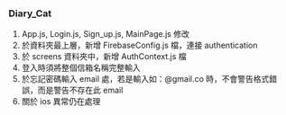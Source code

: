 ### Diary_Cat
1. App.js, Login.js, Sign_up.js, MainPage.js 修改
2. 於資料夾最上層，新增 FirebaseConfig.js 檔，連接 authentication
3. 於 screens 資料夾中，新增 AuthContext.js 檔
4. 登入時須將整個信箱名稱完整輸入
5. 於忘記密碼輸入 email 處，若是輸入如：@gmail.co 時，不會警告格式錯誤，而是警告不存在此 email
6. 關於 ios 異常仍在處理